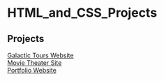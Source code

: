 # HTML_and_CSS_Projects
 
## Projects
<a href="https://github.com/Topaz557/HTML_and_CSS_Projects/blob/master/Project/Space-station-finished.html">Galactic Tours Website</a> <br>
<a href="https://github.com/Topaz557/bootstrap4_project/blob/main/academy_cinemas.html">Movie Theater Site</a> <br> 
<a href="https://github.com/Topaz557/Portfolio1"> Portfolio Website</a> <br>
